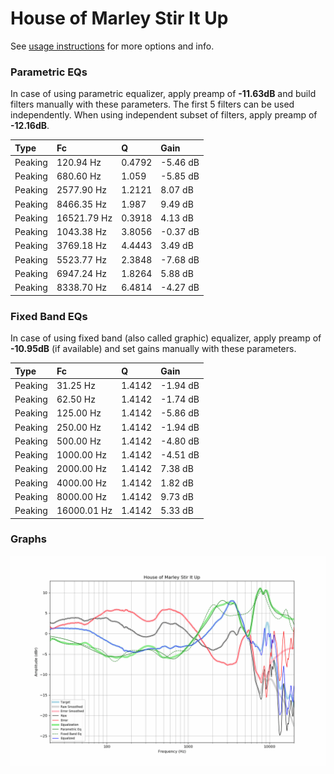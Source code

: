 # House of Marley Stir It Up
See [usage instructions](https://github.com/jaakkopasanen/AutoEq#usage) for more options and info.

### Parametric EQs
In case of using parametric equalizer, apply preamp of **-11.63dB** and build filters manually
with these parameters. The first 5 filters can be used independently.
When using independent subset of filters, apply preamp of **-12.16dB**.

| Type    | Fc          |      Q | Gain     |
|:--------|:------------|:-------|:---------|
| Peaking | 120.94 Hz   | 0.4792 | -5.46 dB |
| Peaking | 680.60 Hz   | 1.059  | -5.85 dB |
| Peaking | 2577.90 Hz  | 1.2121 | 8.07 dB  |
| Peaking | 8466.35 Hz  | 1.987  | 9.49 dB  |
| Peaking | 16521.79 Hz | 0.3918 | 4.13 dB  |
| Peaking | 1043.38 Hz  | 3.8056 | -0.37 dB |
| Peaking | 3769.18 Hz  | 4.4443 | 3.49 dB  |
| Peaking | 5523.77 Hz  | 2.3848 | -7.68 dB |
| Peaking | 6947.24 Hz  | 1.8264 | 5.88 dB  |
| Peaking | 8338.70 Hz  | 6.4814 | -4.27 dB |

### Fixed Band EQs
In case of using fixed band (also called graphic) equalizer, apply preamp of **-10.95dB**
(if available) and set gains manually with these parameters.

| Type    | Fc          |      Q | Gain     |
|:--------|:------------|:-------|:---------|
| Peaking | 31.25 Hz    | 1.4142 | -1.94 dB |
| Peaking | 62.50 Hz    | 1.4142 | -1.74 dB |
| Peaking | 125.00 Hz   | 1.4142 | -5.86 dB |
| Peaking | 250.00 Hz   | 1.4142 | -1.94 dB |
| Peaking | 500.00 Hz   | 1.4142 | -4.80 dB |
| Peaking | 1000.00 Hz  | 1.4142 | -4.51 dB |
| Peaking | 2000.00 Hz  | 1.4142 | 7.38 dB  |
| Peaking | 4000.00 Hz  | 1.4142 | 1.82 dB  |
| Peaking | 8000.00 Hz  | 1.4142 | 9.73 dB  |
| Peaking | 16000.01 Hz | 1.4142 | 5.33 dB  |

### Graphs
![](./House%20of%20Marley%20Stir%20It%20Up.png)